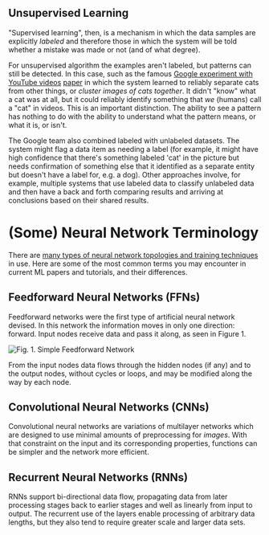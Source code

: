 
## Unsupervised Learning

"Supervised learning", then, is a mechanism in which the data samples are explicitly _labeled_ and therefore those in which the system will be told whether a mistake was made or not (and of what degree).

For unsupervised algorithm the examples aren't labeled, but patterns can still be detected. In this case, such as the famous [Google experiment with YouTube videos](https://googleblog.blogspot.com/2012/06/using-large-scale-brain-simulations-for.html) [paper](/reference-material/le2013building.pdf) in which the system learned to reliably separate cats from other things, or _cluster images of cats together_. It didn't "know" what a cat was at all, but it could reliably identify something that _we_ (humans) call a "cat" in videos. This is an important distinction. The ability to see a pattern has nothing to do with the ability to understand what the pattern means, or what it is, or isn't.

The Google team also combined labeled with unlabeled datasets. The system might flag a data item as needing a label (for example, it might have high confidence that there's something labeled 'cat' in the picture but needs confirmation of something else that it identified as a separate entity but doesn't have a label for, e.g. a dog). Other approaches involve, for example, multiple systems that use labeled data to classify unlabeled data and then have a back and forth comparing results and arriving at conclusions based on their shared results.

# (Some) Neural Network Terminology

There are [many types of neural network topologies and training techniques](https://en.wikipedia.org/wiki/Types_of_artificial_neural_networks) in use. Here are some of the most common terms you may encounter in current ML papers and tutorials, and their differences.  

## Feedforward Neural Networks (FFNs)

Feedforward networks were the first type of artificial neural network devised. In this network the information moves in only one direction: forward. Input nodes receive data and pass it along, as seen in Figure 1.

![Fig. 1. Simple Feedforward Network](/images/fig-1-ff-nn.png)

From the input nodes data flows through the hidden nodes (if any) and to the output nodes, without cycles or loops, and may be modified along the way by each node.

## Convolutional Neural Networks (CNNs)

Convolutional neural networks are variations of multilayer networks which are designed to use minimal amounts of preprocessing for _images_. With that constraint on the input and its corresponding properties, functions can be simpler and the network more efficient.

## Recurrent Neural Networks (RNNs)

RNNs support bi-directional data flow, propagating data from later processing stages back to earlier stages and well as linearly from input to output. The recurrent use of the layers enable processing of arbitrary data lengths, but they also tend to require greater scale and larger data sets.
